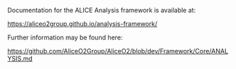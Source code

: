 <!-- doxy
\page refAnalysis Module 'Analysis'
/doxy -->

Documentation for the ALICE Analysis framework is available at:

https://aliceo2group.github.io/analysis-framework/


Further information may be found here:


https://github.com/AliceO2Group/AliceO2/blob/dev/Framework/Core/ANALYSIS.md
